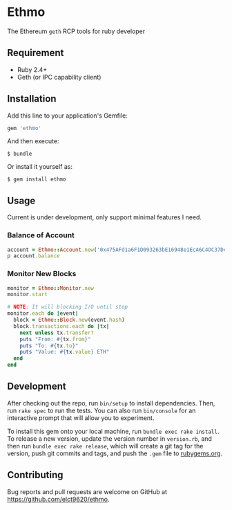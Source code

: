 # Ethmo

The Ethereum `geth` RCP tools for ruby developer

## Requirement

* Ruby 2.4+
* Geth (or IPC capability client)

## Installation

Add this line to your application's Gemfile:

```ruby
gem 'ethmo'
```

And then execute:

    $ bundle

Or install it yourself as:

    $ gem install ethmo

## Usage

Current is under development, only support minimal features I need.

### Balance of Account

```ruby
account = Ethmo::Account.new('0x475AFd1a6F1D093263bE16948e1EcA6C4DC37Dcf')
p account.balance
```

### Monitor New Blocks

```ruby
monitor = Ethmo::Monitor.new
monitor.start

# NOTE: It will blocking I/O until stop
monitor.each do |event|
  block = Ethmo::Block.new(event.hash)
  block.transactions.each do |tx|
    next unless tx.transfer?
    puts "From: #{tx.from}"
    puts "To: #{tx.to}"
    puts "Value: #{tx.value} ETH"
  end
end
```

## Development

After checking out the repo, run `bin/setup` to install dependencies. Then, run `rake spec` to run the tests. You can also run `bin/console` for an interactive prompt that will allow you to experiment.

To install this gem onto your local machine, run `bundle exec rake install`. To release a new version, update the version number in `version.rb`, and then run `bundle exec rake release`, which will create a git tag for the version, push git commits and tags, and push the `.gem` file to [rubygems.org](https://rubygems.org).

## Contributing

Bug reports and pull requests are welcome on GitHub at https://github.com/elct9620/ethmo.
